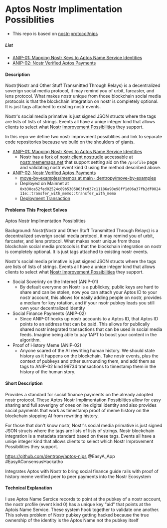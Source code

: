 # Aptos Nostr Implimentation Possiblities

* This repo is based on [nostr-protocol/nips](https://github.com/nostr-protocol/nips)


##### List

* [ANIP-01: Mapping Nostr Keys to Aptos Name Service Identities](./anip-01.md)
* [ANIP-02: Nostr Verified Aptos Payments](./anip-02.md)

#### Description

Nostr(Nostr and Other Stuff Transmitted Through Relays) is a decentralized soverign social media protocol, it may remind you of urbit, farcaster, and lens protocol. What makes nostr unique from those blockchain social media protocols is that the blockchain integration on nostr is completely optional. It is just tags attached to existing nostr events.

Nostr's social media primative is just signed JSON structs where the tags are lists of lists of strings. Events all have a uniqe integer kind that allows clients to select what [Nostr Improvement Possibilities](https://github.com/nostr-protocol/nips) they support.

In this repo we define two nostr improvment possiblities and link to separate code repositories because we build on the shoulders of giants.

* [ANIP-01: Mapping Nostr Keys to Aptos Name Service Identities](./anip-01.md)
    * Nostr has a [fork of nostr client nostrudle](https://github.com/dentropy/nostrudel) accessable at [nostr.mememaps.net](https://nostr.mememaps.net/) that support setting aid on the `/profile` page and validating nostr event kind 0 using the method described above.
* [ANIP-02: Nostr Verified Aptos Payments](./anip-02.md)
    * [move-by-examples/memos at main · dentropy/move-by-examples](https://github.com/dentropy/move-by-examples/tree/main/memos)
    * Deployed on Mainnet at `0xb30ca52fed02524c89b5305863fc037c11186a98e98ff1d06a37fb2df002411e::transfer_with_memo::transfer_with_memo`
    * [Deployment Transaction](https://explorer.aptoslabs.com/txn/0xbe2ab6ab50351ec6e1a55bb781246569c4a6510b46c9c8c6e4a37ef0fe783b22?network=mainnet)

#### Problems This Project Solves

Aptos Nostr Implimentation Possiblities

Background: Nostr(Nostr and Other Stuff Transmitted Through Relays) is a decentralized soverign social media protocol, it may remind you of urbit, farcaster, and lens protocol. What makes nostr unique from those blockchain social media protocols is that the blockchain integration on nostr is completely optional. It is just tags attached to existing nostr events.

Nostr's social media primative is just signed JSON structs where the tags are lists of lists of strings. Events all have a uniqe integer kind that allows clients to select what [Nostr Improvement Possibilities](https://github.com/nostr-protocol/nips) they support.

* Social Soverinty on the Internet (ANIP-01)
    * By default everyone on Nostr is a publickey, public keys are hard to share and can be stolen, now you can attach your Aptos ID to your nostr account, this allows for easily adding people on nostr, provides a medium for key rotation, and if your nsotr pubkey leads you still own your decentralized identity
* Social Finance Payments (ANIP-02)
    * Since ANIP-01 hooks up nostr accounts to a Aptos ID, that Aptos ID points to an address that can be paid. This allows for publically shared nostr integrated transactions that can be used in social media feeds. Imagine being able to pay 1APT to boost your content in the algorithm.
* Proof of History Meme (ANIP-02)
    * Anyone scared of the AI rewriting human history. We should state history as it happens on the blockchain. Take nostr events, plus the context of pubkeys and other surrounding them, and add them as tags to ANIP-02 kind 99734 transactions to timestamp them in the history of the human story.

#### Short Description

Provides a standard for social finance payments on the already adopted nostr protocol. These Aptos Nostr Implimentation Possiblities allow for easy sharing and full soverigny of ones online digital identity and also provides social payments that work as timestamp proof of meme history on the blockchain stopping AI from rewriting history.

For those that don't know nostr, Nostr's social media primative is just signed JSON structs where the tags are lists of lists of strings. Nostr blockchain integration is a metadata standard based on these tags. Events all have a uniqe integer kind that allows clients to select which Nostr Improvement Possibilities they support.

https://github.com/dentropy/aptos-nips
@EasyA_App #EasyAConsensusHackatho

Integrates Aptos with Nostr to bring social finance guide rails with proof of history meme verified peer to peer payments into the Nostr Ecosystem

#### Technical Explanation

I use Aptos Name Sercice records to point at the pubkey of a nostr account, the nostr profile (event kind 0) has a unique key "aid" that points at the Aptois Name Service. These system hook together to validate one another. This solves problem of Nostr pubkey getting hacked because the true ownership of the identity is the Aptos Name not the pubkey itself